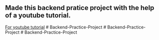 ## Made this backend pratice project with the help of a youtube tutorial.
[For youtube tutorial]( https://www.youtube.com/watch?v=7fjOw8ApZ1I&list=LL)
#   B a c k e n d - P r a c t i c e - P r o j e c t  
 #   B a c k e n d - P r a c t i c e - P r o j e c t  
 #   B a c k e n d - P r a c t i c e - P r o j e c t  
 